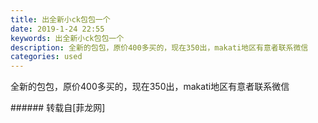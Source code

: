 ```yaml
---
title: 出全新小ck包包一个
date: 2019-1-24 22:55
keywords: 出全新小ck包包一个
description: 全新的包包，原价400多买的，现在350出，makati地区有意者联系微信
categories: used
---
```

<td class="t_f" id="postmessage_2789929">

全新的包包，原价400多买的，现在350出，makati地区有意者联系微信<br/>
<img alt="" border="0" class="zoom" data-cf-modified-249a8d609bd769b7c85976a7-="" file="http://www.flw.ph/data/appbyme/upload/image/201901/24/YflIT8RQClNh.jpg" id="aimg_k4726" lazyloadthumb="1" onclick="" onmouseover="" src="http://www.flw.ph/data/appbyme/upload/image/201901/24/YflIT8RQClNh.jpg"/><br/>
<img alt="" border="0" class="zoom" data-cf-modified-249a8d609bd769b7c85976a7-="" file="http://www.flw.ph/data/appbyme/upload/image/201901/24/uce02sIfyOGZ.jpg" id="aimg_Ok02C" lazyloadthumb="1" onclick="" onmouseover="" src="http://www.flw.ph/data/appbyme/upload/image/201901/24/uce02sIfyOGZ.jpg"/><br/>
</td>
###### 转载自[菲龙网]